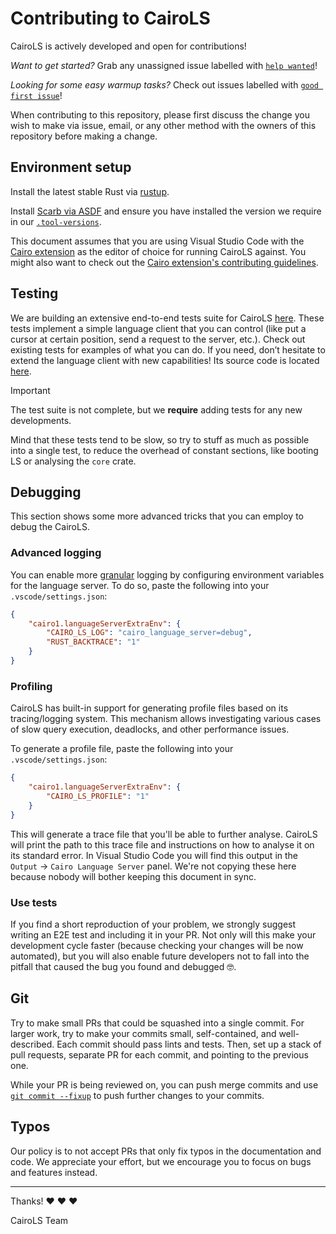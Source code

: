 # Contributing to CairoLS

CairoLS is actively developed and open for contributions!

*Want to get started?*
Grab any unassigned issue labelled with [
`help wanted`](https://github.com/software-mansion/cairols/labels/help%20wanted)!

*Looking for some easy warmup tasks?*
Check out issues labelled with [
`good first issue`](https://github.com/software-mansion/cairols/labels/good%20first%20issue)!

When contributing to this repository, please first discuss the change you wish to make via issue,
email, or any other method with the owners of this repository before making a change.

## Environment setup

Install the latest stable Rust via [rustup](https://rustup.rs/).

Install [Scarb via ASDF](https://docs.swmansion.com/scarb/download.html#install-via-asdf)
and ensure you have installed the version we require in our [ `.tool-versions`](.tool-versions).

This document assumes that you are using Visual Studio Code with
the [Cairo extension](https://marketplace.visualstudio.com/items?itemName=starkware.cairo1) as the
editor of choice for running CairoLS against.
You might also want to check out
the [Cairo extension's contributing guidelines](https://github.com/software-mansion/vscode-cairo/blob/main/CONTRIBUTING.md).

## Testing

We are building an extensive end-to-end tests suite for CairoLS [here](./tests/e2e).
These tests implement a simple language client that you can control (like put a cursor at certain
position, send a request to the server, etc.).
Check out existing tests for examples of what you can do.
If you need, don’t hesitate to extend the language client with new capabilities!
Its source code is located [here](crates/cairo-lang-language-server/tests/e2e/support/mod.rs).

> [!IMPORTANT]
> The test suite is not complete, but we **require** adding tests for any new developments.

Mind that these tests tend to be slow, so try to stuff as much as possible into a single test,
to reduce the overhead of constant sections, like booting LS or analysing the `core` crate.

## Debugging

This section shows some more advanced tricks that you can employ to debug the CairoLS.

### Advanced logging

You can enable more [granular][env-filter-directives] logging by configuring environment variables
for the language server.
To do so, paste the following into your `.vscode/settings.json`:

```json
{
    "cairo1.languageServerExtraEnv": {
        "CAIRO_LS_LOG": "cairo_language_server=debug",
        "RUST_BACKTRACE": "1"
    }
}
```

### Profiling

CairoLS has built-in support for generating profile files based on its tracing/logging system.
This mechanism allows investigating various cases of slow query execution, deadlocks, and other
performance issues.

To generate a profile file, paste the following into your `.vscode/settings.json`:

```json
{
    "cairo1.languageServerExtraEnv": {
        "CAIRO_LS_PROFILE": "1"
    }
}
```

This will generate a trace file that you'll be able to further analyse.
CairoLS will print the path to this trace file and instructions on how to analyse it on its standard
error.
In Visual Studio Code you will find this output in the `Output` → `Cairo Language Server` panel.
We're not copying these here because nobody will bother keeping this document in sync.

### Use tests

If you find a short reproduction of your problem, we strongly suggest writing an E2E test and
including it in your PR.
Not only will this make your development cycle faster (because checking your changes will be now
automated),
but you will also enable future developers not to fall into the pitfall that caused the bug you
found and debugged 🤓.

## Git

Try to make small PRs that could be squashed into a single commit.
For larger work, try to make your commits small, self-contained, and well-described.
Each commit should pass lints and tests.
Then, set up a stack of pull requests, separate PR for each commit, and pointing to the previous
one.

While your PR is being reviewed on, you can push merge commits and use [
`git commit --fixup`](https://git-scm.com/docs/git-commit/2.32.0#Documentation/git-commit.txt---fixupamendrewordltcommitgt)
to push further changes to your commits.

## Typos

Our policy is to not accept PRs that only fix typos in the documentation and code.
We appreciate your effort, but we encourage you to focus on bugs and features instead.

---

Thanks! ❤️ ❤️ ❤️

CairoLS Team

[env-filter-directives]: https://docs.rs/tracing-subscriber/latest/tracing_subscriber/filter/struct.EnvFilter.html#directives
